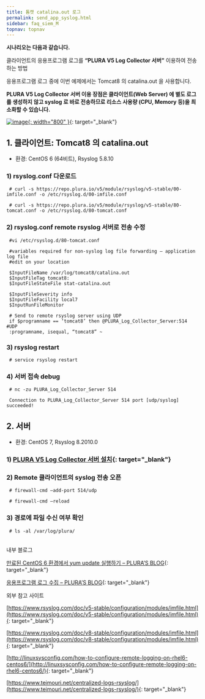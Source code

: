 ```yaml
---
title: 톰캣 catalina.out 로그
permalink: send_app_syslog.html
sidebar: faq_siem_M
topnav: topnav
---
```


**시나리오는 다음과 같습니다.**

클라이언트의 응용프로그램 로그를 **“PLURA V5 Log Collector 서버”**  이용하여 전송하는 방법

응용프로그램 로그 중에 이번 예제에서는 Tomcat8 의 catalina.out 을 사용합니다.

**PLURA V5 Log Collector 서버 이용 장점은 클라이언트(Web Server) 에 별도 로그를 생성하지 않고 syslog 로 바로 전송하므로 리소스 사용량 (CPU, Memory 등)을 최소화할 수 있습니다.**

 [![image](/docs/images/Additianal/send/1.png){: width="800" }](/docs/images/Additianal/send/1.png){: target="_blank"}


## 1. 클라이언트: Tomcat8 의 catalina.out

* 환경: CentOS 6 (64비트), Rsyslog 5.8.10

 

### 1) rsyslog.conf 다운로드

     # curl -s https://repo.plura.io/v5/module/rsyslog/v5-stable/00-imfile.conf -o /etc/rsyslog.d/00-imfile.conf

     # curl -s https://repo.plura.io/v5/module/rsyslog/v5-stable/80-tomcat.conf -o /etc/rsyslog.d/80-tomcat.conf

### 2) rsyslog.conf remote rsyslog 서버로 전송 수정

     #vi /etc/rsyslog.d/80-tomcat.conf

     #variables required for non-syslog log file forwarding – application log file
     #edit on your location

     $InputFileName /var/log/tomcat8/catalina.out
     $InputFileTag tomcat8:
     $InputFileStateFile stat-catalina.out

     $InputFileSeverity info
     $InputFileFacility local7
     $InputRunFileMonitor

     # Send to remote rsyslog server using UDP
     if $programname == ‘tomcat8’ then @PLURA_Log_Collector_Server:514 #UDP
     :programname, isequal, “tomcat8” ~

### 3) rsyslog restart

     # service rsyslog restart

### 4) 서버 접속 debug

     # nc -zu PLURA_Log_Collector_Server 514

     Connection to PLURA_Log_Collector_Server 514 port [udp/syslog] succeeded!

## 2. 서버

* 환경: CentOS 7, Rsyslog 8.2010.0

 

### 1) [PLURA V5 Log Collector 서버 설치](http://127.0.0.1:4000/p_agent_lin_srv.html){: target="_blank"}

 

### 2) Remote 클라이언트의 syslog 전송 오픈

     # firewall-cmd –add-port 514/udp

     # firewall-cmd –reload


### 3) 경로에 파일 수신 여부 확인

     # ls -al /var/log/plura/

<br />
내부 블로그

[만료된 CentOS 6 환경에서 yum update 실행하기 – PLURA’S BLOG](http://blog.plura.io/?p=15881){: target="_blank"}

[응용프로그램 로그 수집 – PLURA’S BLOG](https://qubitsec.github.io/rsys_log.html){: target="_blank"}

 

외부 참고 사이트

[https://www.rsyslog.com/doc/v5-stable/configuration/modules/imfile.html](https://www.rsyslog.com/doc/v5-stable/configuration/modules/imfile.html){: target="_blank"}

[https://www.rsyslog.com/doc/v8-stable/configuration/modules/imfile.html](https://www.rsyslog.com/doc/v8-stable/configuration/modules/imfile.html){: target="_blank"}

[http://linuxsysconfig.com/how-to-configure-remote-logging-on-rhel6-centos6/](http://linuxsysconfig.com/how-to-configure-remote-logging-on-rhel6-centos6/){: target="_blank"}

[https://www.teimouri.net/centralized-logs-rsyslog/](https://www.teimouri.net/centralized-logs-rsyslog/){: target="_blank"}

 